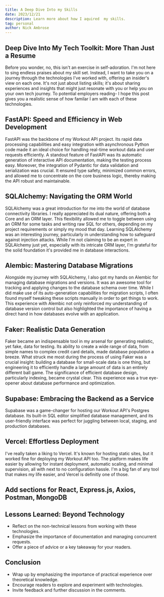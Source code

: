 ```yaml
---
title: A Deep Dive Into my Skills
date: 2023/12/21
description: Learn more about how I aquired  my skills.
tag: personal
author: Nick Ambrose
---
```



## Deep Dive Into My Tech Toolkit: More Than Just a Resume

Before you wonder, no, this isn't an exercise in self-adoration. I'm not here to sing endless praises about my skill set. Instead, I want to take you on a journey through the technologies I've worked with, offering an insider's view on each one. It's not just about listing skills; it's about sharing experiences and insights that might just resonate with you or help you on your own tech journey. To potential employers reading- I hope this post gives you a realistic sense of how familar I am with each of these technologies.

## FastAPI: Speed and Efficiency in Web Development
FastAPI was the backbone of my Workout API project. Its rapid data processing capabilities and easy integration with asynchronous Python code made it an ideal choice for handling real-time workout data and user requests efficiently. A standout feature of FastAPI was its automatic generation of interactive API documentation, making the testing process easy. Moreover, the integration of Pydantic for data validation and serialization was crucial. It ensured type safety, minimized common errors, and allowed me to concentrate on the core business logic, thereby making the API robust and maintainable. 

## SQLAlchemy: Navigating the ORM World
SQLAlchemy was a great introduction for me into the world of database connectivity libraries. I really appreciated its dual nature, offering both a Core and an ORM layer. This flexibility allowed me to toggle between using an ORM for some tasks and writing raw SQL for others, depending on my project requirements or simply my mood that day. Learning SQLAlchemy was an interesting journey, particularly in understanding how to safeguard against injection attacks. While I'm not claiming to be an expert in SQLAlchemy just yet, especially with its intricate ORM layer, I'm grateful for the solid foundation it's provided me in database interactions.

## Alembic: Mastering Database Migrations
Alongside my journey with SQLAlchemy, I also got my hands on Alembic for managing database migrations and versions. It was an awesome tool for tracking and applying changes to the database schema over time. While I did make use of its auto-generation capabilities for migration scripts, I often found myself tweaking these scripts manually in order to get things to work. This experience with Alembic not only reinforced my understanding of database version control but also highlighted the importance of having a direct hand in how databases evolve with an application.


## Faker: Realistic Data Generation
Faker became an indispensable tool in my arsenal for generating realistic, yet fake, data for testing. Its ability to create a wide range of data, from simple names to complex credit card details, made database population a breeze. What struck me most during the process of using Faker was a crucial insight: building a database for small-scale data is one thing, but engineering it to efficiently handle a large amount of data is an entirely different ball game. The significance of efficient database design, particularly indexing, became crystal clear. This experience was a true eye-opener about database performance and optimization.

## Supabase: Embracing the Backend as a Service
Supabase was a game-changer for hosting our Workout API's Postgres database. Its built-in SQL editor simplified database management, and its user-friendly interface was perfect for juggling between local, staging, and production databases. 

## Vercel: Effortless Deployment
I've really taken a liking to Vercel. It's known for hosting static sites, but it worked fine for deploying my Workout API too. The platform makes life easier by allowing for instant deployment, automatic scaling, and minimal supervision, all with next to no configuration hassle. I'm a big fan of any tool that makes my life easier, and Vercel is definitly one of those.

## Add sections for React, Express.js, Axios, Postman, MongoDB

## Lessons Learned: Beyond Technology
- Reflect on the non-technical lessons from working with these technologies.
- Emphasize the importance of documentation and managing concurrent requests.
- Offer a piece of advice or a key takeaway for your readers.

## Conclusion
- Wrap up by emphasizing the importance of practical experience over theoretical knowledge.
- Encourage readers to explore and experiment with technologies.
- Invite feedback and further discussion in the comments.
